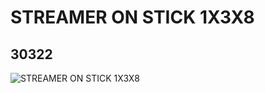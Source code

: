 # STREAMER ON STICK 1X3X8
## 30322
![STREAMER ON STICK 1X3X8](https://lc-www-live-s.legocdn.com/media/bricks/5/2/4116931.jpg)